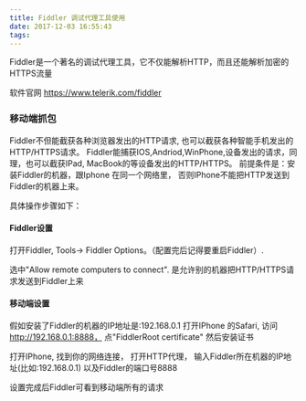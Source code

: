 ```yaml
---
title: Fiddler 调试代理工具使用
date: 2017-12-03 16:55:43
tags:
---
```


Fiddler是一个著名的调试代理工具，它不仅能解析HTTP，而且还能解析加密的HTTPS流量

软件官网
https://www.telerik.com/fiddler

### 移动端抓包
Fiddler不但能截获各种浏览器发出的HTTP请求, 也可以截获各种智能手机发出的HTTP/HTTPS请求。
Fiddler能捕获IOS,Andriod,WinPhone,设备发出的请求，同理，也可以截获IPad, MacBook的等设备发出的HTTP/HTTPS。
前提条件是：安装Fiddler的机器，跟Iphone 在同一个网络里， 否则IPhone不能把HTTP发送到Fiddler的机器上来。

具体操作步骤如下：

#### Fiddler设置
打开Fiddler, Tools-> Fiddler Options。（配置完后记得要重启Fiddler）.

选中"Allow remote computers to connect". 是允许别的机器把HTTP/HTTPS请求发送到Fiddler上来

#### 移动端设置
假如安装了Fiddler的机器的IP地址是:192.168.0.1
打开IPhone 的Safari, 访问 http://192.168.0.1:8888， 点"FiddlerRoot certificate" 然后安装证书

打开IPhone, 找到你的网络连接， 打开HTTP代理， 输入Fiddler所在机器的IP地址(比如:192.168.0.1) 以及Fiddler的端口号8888

设置完成后Fiddler可看到移动端所有的请求